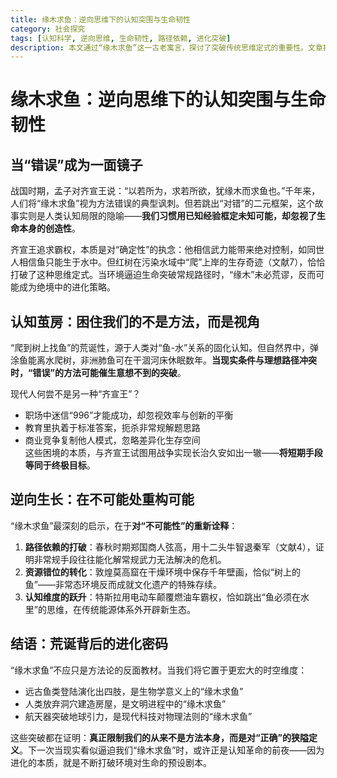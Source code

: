 ```yaml
---
title: 缘木求鱼：逆向思维下的认知突围与生命韧性
category: 社会探究
tags: [认知科学, 逆向思维, 生命韧性, 路径依赖, 进化突破]
description: 本文通过“缘木求鱼”这一古老寓言，探讨了突破传统思维定式的重要性。文章指出，当现实条件与理想路径发生冲突时，所谓的“错误”方法可能带来意想不到的创新和突破。借助自然界和现代社会中的实例，如弹涂鱼离水爬树、特斯拉颠覆汽车业等，本文强调了打破路径依赖、转化资源错位及提升认知维度的价值。最终，本文鼓励读者在面对看似不可能的情况下，勇于挑战常规思维，寻找新的可能性，因为真正的限制往往在于我们对“正确”的狭隘理解，而进化的关键则在于不断突破这些预设框架。
---
```

# 缘木求鱼：逆向思维下的认知突围与生命韧性  

## 当“错误”成为一面镜子  

战国时期，孟子对齐宣王说：“以若所为，求若所欲，犹缘木而求鱼也。”千年来，人们将“缘木求鱼”视为方法错误的典型讽刺。但若跳出“对错”的二元框架，这个故事实则是人类认知局限的隐喻——**我们习惯用已知经验框定未知可能，却忽视了生命本身的创造性**。  

齐宣王追求霸权，本质是对“确定性”的执念：他相信武力能带来绝对控制，如同世人相信鱼只能生于水中。但红树在污染水域中“爬”上岸的生存奇迹（文献7），恰恰打破了这种思维定式。当环境逼迫生命突破常规路径时，“缘木”未必荒谬，反而可能成为绝境中的进化策略。  

## 认知茧房：困住我们的不是方法，而是视角  

“爬到树上找鱼”的荒诞性，源于人类对“鱼-水”关系的固化认知。但自然界中，弹涂鱼能离水爬树，非洲肺鱼可在干涸河床休眠数年。**当现实条件与理想路径冲突时，“错误”的方法可能催生意想不到的突破**。  

现代人何尝不是另一种“齐宣王”？  
- 职场中迷信“996”才能成功，却忽视效率与创新的平衡  
- 教育里执着于标准答案，扼杀非常规解题思路  
- 商业竞争复制他人模式，忽略差异化生存空间  
这些困境的本质，与齐宣王试图用战争实现长治久安如出一辙——**将短期手段等同于终极目标**。  

## 逆向生长：在不可能处重构可能  

“缘木求鱼”最深刻的启示，在于**对“不可能性”的重新诠释**：  
1. **路径依赖的打破**：春秋时期郑国商人弦高，用十二头牛智退秦军（文献4），证明非常规手段往往能化解常规武力无法解决的危机。  
2. **资源错位的转化**：敦煌莫高窟在干燥环境中保存千年壁画，恰似“树上的鱼”——非常态环境反而成就文化遗产的特殊存续。  
3. **认知维度的跃升**：特斯拉用电动车颠覆燃油车霸权，恰如跳出“鱼必须在水里”的思维，在传统能源体系外开辟新生态。  

## 结语：荒诞背后的进化密码  

“缘木求鱼”不应只是方法论的反面教材。当我们将它置于更宏大的时空维度：  
- 远古鱼类登陆演化出四肢，是生物学意义上的“缘木求鱼”  
- 人类放弃洞穴建造房屋，是文明进程中的“缘木求鱼”  
- 航天器突破地球引力，是现代科技对物理法则的“缘木求鱼”  

这些突破都在证明：**真正限制我们的从来不是方法本身，而是对“正确”的狭隘定义**。下一次当现实看似逼迫我们“缘木求鱼”时，或许正是认知革命的前夜——因为进化的本质，就是不断打破环境对生命的预设剧本。